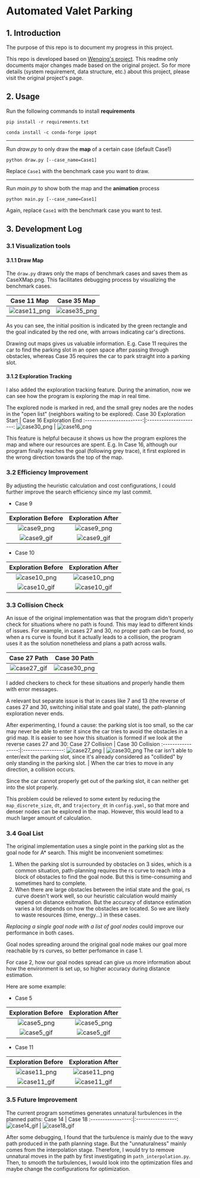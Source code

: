 # Automated Valet Parking
## 1. Introduction
The purpose of this repo is to document my progress in this project.

This repo is developed based on [Wenqing's project](https://github.com/wenqing-2021/AutomatedValetParking). This readme only documents major changes made based on the original project. So for more details (system requirement, data structure, etc.) about this project, please visit the original project's page.

## 2. Usage
Run the following commands to install **requirements**
```
pip install -r requirements.txt

conda install -c conda-forge ipopt
```
---
Run *draw.py* to only draw the **map** of a certain case (default Case1)
```
python draw.py [--case_name=Case1]
```
Replace `Case1` with the benchmark case you want to draw.

---
Run *main.py* to show both the map and the **animation** process
```
python main.py [--case_name=Case1]
```
Again, replace `Case1` with the benchmark case you want to test.

## 3. Development Log

### 3.1 Visualization tools
#### 3.1.1 Draw Map
The `draw.py` draws only the maps of benchmark cases and saves them as CaseXMap.png. This facilitates debugging process by visualizing the benchmark cases.

Case 11 Map             |  Case 35 Map
:----------------------:|:----------------------:
![case11_png](pictures/Case11Map.png "Case 11 Map") | ![case35_png](pictures/Case35Map.png "Case 35 Map")

As you can see, the initial position is indicated by the green rectangle and the goal indicated by the red one, with arrows indicating car's directions.

Drawing out maps gives us valuable information. E.g. Case 11 requires the car to find the parking slot in an open space after passing through obstacles, whereas Case 35 requires the car to park straight into a parking slot.

#### 3.1.2 Exploration Tracking
I also added the exploration tracking feature. During the animation, now we can see how the program is exploring the map in real time. 

The explored node is marked in red, and the small grey nodes are the nodes in the "open list" (neighbors waiting to be explored). 
Case 30 Exploration Start |  Case 16 Exploration End
:------------------------:|:----------------------:
![case30_png](pictures/Case30_Explore.png "Case 30 Exploration Start") | ![case16_png](pictures/Case16_legacy.png "Case 16 Exploration End")

This feature is helpful because it shows us how the program explores the map and where our resources are spent. E.g. In Case 16, although our program finally reaches the goal (following grey trace), it first explored in the wrong direction towards the top of the map.

### 3.2 Efficiency Improvement
By adjusting the heuristic calculation and cost configurations, I could further improve the search efficiency since my last commit.
- Case 9

Exploration Before | Exploration After
:-----------------:|:-----------------:
![case9_png](pictures/Case9_ORG.png "Exploration Before") | ![case9_png](pictures/Case9_legacy.png "Exploration After")
![case9_gif](pictures/Case9_ORG.gif "Animation Before") | ![case9_gif](pictures/Case9_legacy.gif "Animation After")

- Case 10

Exploration Before | Exploration After
:-----------------:|:-----------------:
![case10_png](pictures/Case10_ORG.png "Exploration Before") | ![case10_png](pictures/Case10_legacy.png "Exploration After")
![case10_gif](pictures/Case10_ORG.gif "Animation Before") | ![case10_gif](pictures/Case10_legacy.gif "Animation After")

### 3.3 Collision Check
An issue of the original implementation was that the program didn't properly check for situations where no path is found. This may lead to different kinds of issues. For example, in cases 27 and 30, no proper path can be found, so when a rs curve is found but it actually leads to a collision, the program uses it as the solution nonetheless and plans a path across walls.

Case 27 Path | Case 30 Path
:-----------------:|:-----------------:
![case27_gif](pictures/Case27.gif "Case 27 Path") | ![case30_png](pictures/Case30_ORG.gif "Case 30 Path")

I added checkers to check for these situations and properly handle them with error messages. 

A relevant but separate issue is that in cases like 7 and 13 (the reverse of cases 27 and 30, switching initial state and goal state), the path-planning exploration never ends.

After experimenting, I found a cause: the parking slot is too small, so the car may never be able to enter it since the car tries to avoid the obstacles in a grid map. It is easier to see how this situation is formed if we look at the reverse cases 27 and 30:
Case 27 Collision | Case 30 Collision
:-----------------:|:-----------------:
![case27_png](pictures/Case27.png "Case 27 Collision") | ![case30_png](pictures/Case30.png "Case 30 Collision")
The car isn't able to enter/exit the parking slot, since it's already considered as "collided" by only standing in the parking slot. | When the car tries to move in any direction, a collision occurs.

Since the car cannot properly get out of the parking slot, it can neither get into the slot properly.

This problem could be relieved to some extent by reducing the `map_discrete_size`, `dt`, and `trajectory_dt` in `config.yaml`, so that more and denser nodes can be explored in the map. However, this would lead to a much larger amount of calculation.

### 3.4 Goal List
The original implementation uses a single point in the parking slot as the goal node for A* search. This might be inconvenient sometimes:
1. When the parking slot is surrounded by obstacles on 3 sides, which is a common situation, path-planning requires the rs curve to reach into a block of obstacles to find the goal node. But this is time-consuming and sometimes hard to complete.
2. When there are large obstacles between the intial state and the goal, rs curve doesn't work well, so our heuristic calculation would mainly depend on distance esitmation. But the accuracy of distance estimation varies a lot depends on how the obstacles are located. So we are likely to waste resources (time, energy...) in these cases.

*Replacing a single goal node with a list of goal nodes* could improve our performance in both cases. 

Goal nodes spreading around the original goal node makes our goal more reachable by rs curves, so better perfomance in case 1. 

For case 2, how our goal nodes spread can give us more information about how the environment is set up, so higher accuracy during distance estimation.

Here are some example:

- Case 5

Exploration Before | Exploration After
:-----------------:|:-----------------:
![case5_png](pictures/Case5_ORG.png "Exploration Before") | ![case5_png](pictures/Case5.png "Exploration After")
![case5_gif](pictures/Case5_ORG.gif "Animation Before") | ![case5_gif](pictures/Case5.gif "Animation After")

- Case 11

Exploration Before | Exploration After
:-----------------:|:-----------------:
![case11_png](pictures/Case11_ORG.png "Exploration Before") | ![case11_png](pictures/Case11.png "Exploration After")
![case11_gif](pictures/Case11_ORG.gif "Animation Before") | ![case11_gif](pictures/Case11.gif "Animation After")


### 3.5 Future Improvement
The current program sometimes generates unnatural turbulences in the planned paths:
Case 14 | Case 18
:-----------------:|:-----------------:
![case14_gif](pictures/Case14.gif "Case 14") | ![case18_gif](pictures/Case18.gif "Case 18")

After some debugging, I found that the turbulence is mainly due to the wavy path produced in the path planning stage. But the "unnaturalness" mainly comes from the interpolation stage. Therefore, I would try to remove unnatural moves in the path by first investigating in `path_interpolation.py`. Then, to smooth the turbulences, I would look into the optimization files and maybe change the configurations for optimization. 
